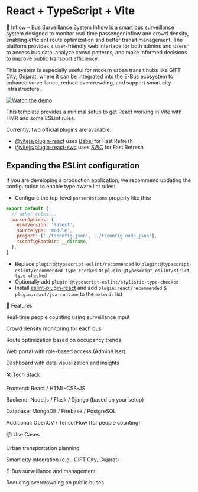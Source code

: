 # React + TypeScript + Vite

🚌 Inflow – Bus Surveillance System
Inflow is a smart bus surveillance system designed to monitor real-time passenger inflow and crowd density, enabling efficient route optimization and better transit management. The platform provides a user-friendly web interface for both admins and users to access bus data, analyze crowd patterns, and make informed decisions to improve public transport efficiency.

This system is especially useful for modern urban transit hubs like GIFT City, Gujarat, where it can be integrated into the E-Bus ecosystem to enhance surveillance, reduce overcrowding, and support smart city infrastructure.

[![Watch the demo](https://img.youtube.com/vi/VIDEO_ID/0.jpg)](https://youtu.be/5_c8sOi67do)



This template provides a minimal setup to get React working in Vite with HMR and some ESLint rules.

Currently, two official plugins are available:

- [@vitejs/plugin-react](https://github.com/vitejs/vite-plugin-react/blob/main/packages/plugin-react/README.md) uses [Babel](https://babeljs.io/) for Fast Refresh
- [@vitejs/plugin-react-swc](https://github.com/vitejs/vite-plugin-react-swc) uses [SWC](https://swc.rs/) for Fast Refresh

## Expanding the ESLint configuration

If you are developing a production application, we recommend updating the configuration to enable type aware lint rules:

- Configure the top-level `parserOptions` property like this:

```js
export default {
  // other rules...
  parserOptions: {
    ecmaVersion: 'latest',
    sourceType: 'module',
    project: ['./tsconfig.json', './tsconfig.node.json'],
    tsconfigRootDir: __dirname,
  },
}
```

- Replace `plugin:@typescript-eslint/recommended` to `plugin:@typescript-eslint/recommended-type-checked` or `plugin:@typescript-eslint/strict-type-checked`
- Optionally add `plugin:@typescript-eslint/stylistic-type-checked`
- Install [eslint-plugin-react](https://github.com/jsx-eslint/eslint-plugin-react) and add `plugin:react/recommended` & `plugin:react/jsx-runtime` to the `extends` list



🚀 Features

Real-time people counting using surveillance input

Crowd density monitoring for each bus

Route optimization based on occupancy trends

Web portal with role-based access (Admin/User)

Dashboard with data visualization and insights

🛠️ Tech Stack

Frontend: React / HTML-CSS-JS

Backend: Node.js / Flask / Django (based on your setup)

Database: MongoDB / Firebase / PostgreSQL

Additional: OpenCV / TensorFlow (for people counting)

📦 Use Cases

Urban transportation planning

Smart city integration (e.g., GIFT City, Gujarat)

E-Bus surveillance and management

Reducing overcrowding on public buses
